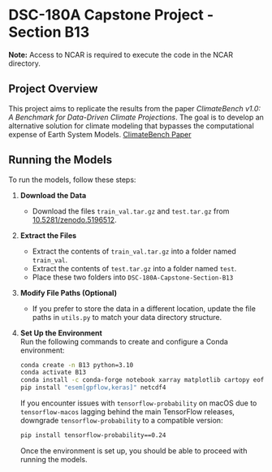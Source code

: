 # DSC-180A Capstone Project - Section B13

**Note:** Access to NCAR is required to execute the code in the NCAR directory.

## Project Overview

This project aims to replicate the results from the paper *ClimateBench v1.0: A Benchmark for Data-Driven Climate Projections*. The goal is to develop an alternative solution for climate modeling that bypasses the computational expense of Earth System Models. [ClimateBench Paper](https://agupubs.onlinelibrary.wiley.com/doi/full/10.1029/2021MS002954)



## Running the Models

To run the models, follow these steps:

1. **Download the Data**  
   - Download the files `train_val.tar.gz` and `test.tar.gz` from [10.5281/zenodo.5196512](https://zenodo.org/records/7064308).

2. **Extract the Files**  
   - Extract the contents of `train_val.tar.gz` into a folder named `train_val`.
   - Extract the contents of `test.tar.gz` into a folder named `test`.
   - Place these two folders into `DSC-180A-Capstone-Section-B13`

3. **Modify File Paths (Optional)**  
   - If you prefer to store the data in a different location, update the file paths in `utils.py` to match your data directory structure.

4. **Set Up the Environment**  
   Run the following commands to create and configure a Conda environment:

   ```bash
   conda create -n B13 python=3.10
   conda activate B13
   conda install -c conda-forge notebook xarray matplotlib cartopy eofs scikit-learn
   pip install "esem[gpflow,keras]" netcdf4
   ```

    If you encounter issues with `tensorflow-probability` on macOS due to `tensorflow-macos` lagging behind the main TensorFlow releases, downgrade `tensorflow-probability` to a compatible version:

    ```bash
    pip install tensorflow-probability==0.24
    ```

    Once the environment is set up, you should be able to proceed with running the models.

